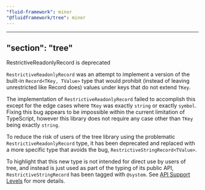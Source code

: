 ```yaml
---
"fluid-framework": minor
"@fluidframework/tree": minor
---
```

---
"section": "tree"
---
RestrictiveReadonlyRecord is deprecated

`RestrictiveReadonlyRecord` was an attempt to implement a version of the built-in `Record<TKey, TValue>` type that would prohibit (instead of leaving unrestricted like Record does) values under keys that do not extend `TKey`.

The implementation of `RestrictiveReadonlyRecord` failed to accomplish this except for the edge cases where `TKey` was exactly `string` or exactly `symbol`.
Fixing this bug appears to be impossible within the current limitation of TypeScript, however this library does not require any case other than `TKey` being exactly `string`.

To reduce the risk of users of the tree library using the problematic `RestrictiveReadonlyRecord` type, it has been deprecated and replaced with a more specific type that avoids the bug, `RestrictiveStringRecord<TValue>`.

To highlight that this new type is not intended for direct use by users of tree, and instead is just used as part of the typing of its public API, `RestrictiveStringRecord` has been tagged with `@system`.
See [API Support Levels](https://fluidframework.com/docs/build/releases-and-apitags/#api-support-levels) for more details.

